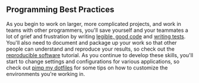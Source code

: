## Programming Best Practices
As you begin to work on larger, more complicated projects, and work in teams with other programmers, you'll save yourself
and your teammates a lot of grief and frustration by writing [legible, good code](legible-good-code/) and 
[writing tests](test-test-test/). You'll also need to document and package up your work so that 
other people can understand and reproduce your results, so check out the [reproducible software](reproducible-software/) 
tutorial. As you continue to develop these skills, you'll start to change settings and configurations for various 
applications, so check out [pimp my dotfiles](pimp-my-dotfiles/) for some tips on how to
customize the environments you're working in.
